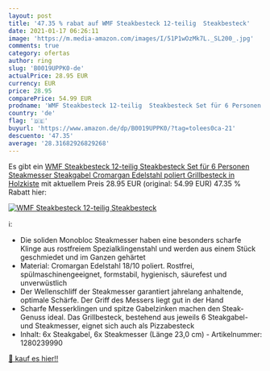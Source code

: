 ```yaml
---
layout: post
title: '47.35 % rabat auf WMF Steakbesteck 12-teilig  Steakbesteck'
date: 2021-01-17 06:26:11
image: 'https://m.media-amazon.com/images/I/51P1wOzMk7L._SL200_.jpg'
comments: true
category: ofertas
author: ring
slug: 'B0019UPPK0-de'
actualPrice: 28.95 EUR
currency: EUR
price: 28.95
comparePrice: 54.99 EUR
prodname: 'WMF Steakbesteck 12-teilig  Steakbesteck Set für 6 Personen  Steakmesser  Steakgabel  Cromargan Edelstahl poliert  Grillbesteck in Holzkiste'
country: 'de'
flag: '🇩🇪'
buyurl: 'https://www.amazon.de/dp/B0019UPPK0/?tag=tolees0ca-21'
descuento: '47.35'
average: '28.31682926829268'
---
```


Es gibt ein [WMF Steakbesteck 12-teilig  Steakbesteck Set für 6 Personen  Steakmesser  Steakgabel  Cromargan Edelstahl poliert  Grillbesteck in Holzkiste](https://www.amazon.de/dp/B0019UPPK0/?tag=tolees0ca-21) mit aktuellem Preis 28.95 EUR (original: 54.99 EUR) 47.35 % Rabatt hier:

[![WMF Steakbesteck 12-teilig  Steakbesteck](https://m.media-amazon.com/images/I/51P1wOzMk7L._SL200_.jpg)](https://www.amazon.de/dp/B0019UPPK0/?tag=tolees0ca-21)

ℹ️:

- Die soliden Monobloc Steakmesser haben eine besonders scharfe Klinge aus rostfreiem Spezialklingenstahl und werden aus einem Stück geschmiedet und im Ganzen gehärtet
- Material: Cromargan Edelstahl 18/10 poliert. Rostfrei, spülmaschinengeeignet, formstabil, hygienisch, säurefest und unverwüstlich
- Der Wellenschliff der Steakmesser garantiert jahrelang anhaltende, optimale Schärfe. Der Griff des Messers liegt gut in der Hand
- Scharfe Messerklingen und spitze Gabelzinken machen den Steak-Genuss ideal. Das Grillbesteck, bestehend aus jeweils 6 Steakgabel- und Steakmesser, eignet sich auch als Pizzabesteck
- Inhalt: 6x Steakgabel, 6x Steakmesser (Länge 23,0 cm) - Artikelnummer: 1280239990

[🛒 kauf es hier!!](https://www.amazon.de/dp/B0019UPPK0/?tag=tolees0ca-21)
